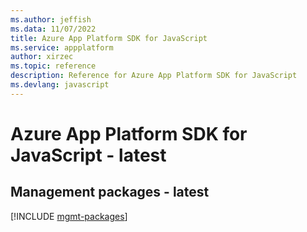 ```yaml
---
ms.author: jeffish
ms.data: 11/07/2022
title: Azure App Platform SDK for JavaScript
ms.service: appplatform
author: xirzec
ms.topic: reference
description: Reference for Azure App Platform SDK for JavaScript
ms.devlang: javascript
---
```

# Azure App Platform SDK for JavaScript - latest

## Management packages - latest
[!INCLUDE [mgmt-packages](app-platform-mgmt-index.md)]